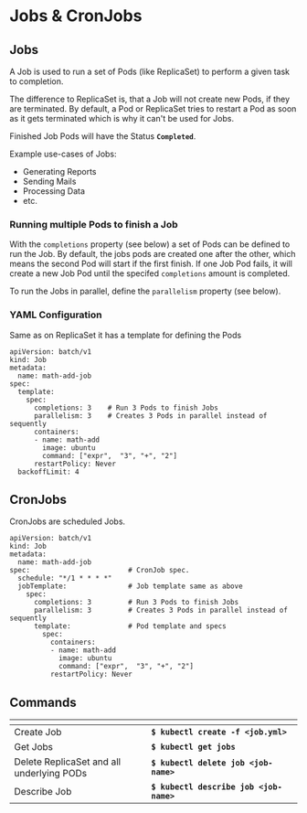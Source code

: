 # Jobs & CronJobs

## Jobs

A Job is used to run a set of Pods (like ReplicaSet) to perform a given task to completion.&#x20;

The difference to ReplicaSet is, that a Job will not create new Pods, if they are terminated. By default, a Pod or ReplicaSet tries to restart a Pod as soon as it gets terminated which is why it can't be used for Jobs.&#x20;

Finished Job Pods will have the Status **`Completed`**.

Example use-cases of Jobs:

* Generating Reports
* Sending Mails
* Processing Data
* etc.

### Running multiple Pods to finish a Job

With the `completions` property (see below) a set of Pods can be defined to run the Job. By default, the jobs pods are created one after the other, which means the second Pod will start if the first finish. If one Job Pod fails, it will create a new Job Pod until the specifed `completions` amount is completed.

To run the Jobs in parallel, define the `parallelism` property (see below).

### YAML Configuration

Same as on ReplicaSet it has a template for defining the Pods

```
apiVersion: batch/v1
kind: Job
metadata:
  name: math-add-job
spec:
  template:
    spec:
      completions: 3    # Run 3 Pods to finish Jobs
      parallelism: 3    # Creates 3 Pods in parallel instead of sequently
      containers:
      - name: math-add
        image: ubuntu
        command: ["expr",  "3", "+", "2"]
      restartPolicy: Never
  backoffLimit: 4
```

## CronJobs

CronJobs are scheduled Jobs.

```
apiVersion: batch/v1
kind: Job
metadata:
  name: math-add-job
spec:                        # CronJob spec.
  schedule: "*/1 * * * *"
  jobTemplate:               # Job template same as above
    spec:
      completions: 3         # Run 3 Pods to finish Jobs
      parallelism: 3         # Creates 3 Pods in parallel instead of sequently
      template:              # Pod template and specs
        spec:          
          containers:
          - name: math-add
            image: ubuntu
            command: ["expr",  "3", "+", "2"]
          restartPolicy: Never
```

## Commands

<table data-header-hidden><thead><tr><th width="224"></th><th></th></tr></thead><tbody><tr><td>Create Job</td><td><strong><code>$ kubectl create -f &#x3C;job.yml></code></strong></td></tr><tr><td>Get Jobs</td><td><strong><code>$ kubectl get jobs</code></strong></td></tr><tr><td>Delete ReplicaSet and all underlying PODs</td><td><strong><code>$ kubectl delete job &#x3C;job-name></code></strong></td></tr><tr><td>Describe Job</td><td><strong><code>$ kubectl describe job &#x3C;job-name></code></strong></td></tr></tbody></table>
